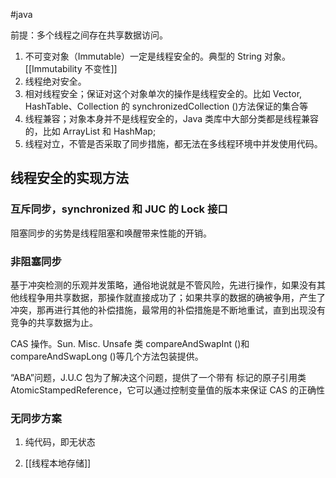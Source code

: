 #java 

前提：多个线程之间存在共享数据访问。
1. 不可变对象（Immutable）一定是线程安全的。典型的 String 对象。[[Immutability 不变性]]
2. 线程绝对安全。
3. 相对线程安全；保证对这个对象单次的操作是线程安全的。比如 Vector, HashTable、Collection 的 synchronizedCollection ()方法保证的集合等
4. 线程兼容；对象本身并不是线程安全的，Java 类库中大部分类都是线程兼容的，比如 ArrayList 和 HashMap;
5. 线程对立，不管是否采取了同步措施，都无法在多线程环境中并发使用代码。

## 线程安全的实现方法
### 互斥同步，synchronized 和 JUC 的 Lock 接口
阻塞同步的劣势是线程阻塞和唤醒带来性能的开销。

### 非阻塞同步
基于冲突检测的乐观并发策略，通俗地说就是不管风险，先进行操作，如果没有其他线程争用共享数据，那操作就直接成功了；如果共享的数据的确被争用，产生了冲突，那再进行其他的补偿措施，最常用的补偿措施是不断地重试，直到出现没有竞争的共享数据为止。

CAS 操作。Sun. Misc. Unsafe 类 compareAndSwapInt ()和 compareAndSwapLong ()等几个方法包装提供。

“ABA”问题，J.U.C 包为了解决这个问题，提供了一个带有
标记的原子引用类 AtomicStampedReference，它可以通过控制变量值的版本来保证 CAS 的正确性

### 无同步方案
1. 纯代码，即无状态

2. [[线程本地存储]]
